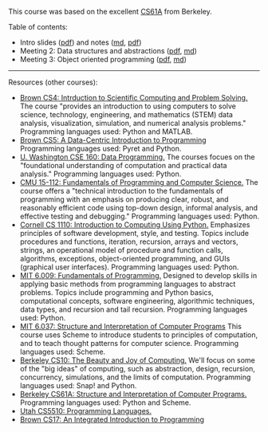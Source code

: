 This course was based on the excellent [CS61A](https://cs61a.org/) from Berkeley.

Table of contents:

- Intro slides ([pdf](https://github.com/danoneata/internship2018-cs61a/blob/main/intro.pdf)) and notes ([md](https://github.com/danoneata/internship2018-cs61a/blob/main/notes.md), [pdf](https://github.com/danoneata/internship2018-cs61a/blob/main/notes-1.pdf))
- Meeting 2: Data structures and abstractions ([pdf](https://github.com/danoneata/internship2018-cs61a/blob/main/meeting2.pdf), [md](https://github.com/danoneata/internship2018-cs61a/blob/main/meeting2.md))
- Meeting 3: Object oriented programming ([pdf](https://github.com/danoneata/internship2018-cs61a/blob/main/meeting3.pdf), [md](https://github.com/danoneata/internship2018-cs61a/blob/main/oop.md))

---

Resources (other courses):

- [Brown CS4: Intrduction to Scientific Computing and Problem Solving.](http://cs.brown.edu/courses/csci0040/)
  The course "provides an introduction to using computers to solve science, technology, engineering, and mathematics (STEM) data analysis, visualization, simulation, and numerical analysis problems."
  Programming languages used: Python and MATLAB.
- [Brown CS5: A Data-Centric Introduction to Programming](http://cs.brown.edu/courses/csci0050/2017/schedule.html)  
  Programming languages used: Pyret and Python.
- [U. Washington CSE 160: Data Programming.](https://courses.cs.washington.edu/courses/cse160)
  The courses focues on the "foundational understanding of computation and practical data analysis."
  Programming languages used: Python.
- [CMU 15-112: Fundamentals of Programming and Computer Science.](https://www.cs.cmu.edu/~112/index.html)
  The course offers a "technical introduction to the fundamentals of programming with an emphasis on producing clear, robust, and reasonably efficient code using top-down design, informal analysis, and effective testing and debugging."
  Programming languages used: Python.
- [Cornell CS 1110: Introduction to Computing Using Python.](http://www.cs.cornell.edu/courses/cs1110/2017fa/index.php)
  Emphasizes principles of software development, style, and testing. Topics include procedures and functions, iteration, recursion, arrays and vectors, strings, an operational model of procedure and function calls, algorithms, exceptions, object-oriented programming, and GUIs (graphical user interfaces).
  Programming languages used: Python.
- [MIT 6.009: Fundamentals of Programming.](https://eecs6009.mit.edu/fall17)
  Designed to develop skills in applying basic methods from programming languages to abstract problems.
  Topics include programming and Python basics, computational concepts, software engineering, algorithmic techniques, data types, and recursion and tail recursion.
  Programming languages used: Python.
- [MIT 6.037: Structure and Interpretation of Computer Programs](http://web.mit.edu/alexmv/6.037/)
  This course uses Scheme to introduce students to principles of computation, and to teach thought patterns for computer science.
  Programming languages used: Scheme.
- [Berkeley CS10: The Beauty and Joy of Computing.](http://cs10.org/fa16/) 
  We'll focus on some of the "big ideas" of computing, such as abstraction, design, recursion, concurrency, simulations, and the limits of computation.
  Programming languages used: Snap! and Python.
- [Berkeley CS61A: Structure and Interpretation of Computer Programs.](https://cs61a.org)
  Programming languages used: Python and Scheme.
- [Utah CS5510: Programming Languages.](https://www.eng.utah.edu/~cs5510/)
- [Brown CS17: An Integrated Introduction to Programming](http://cs.brown.edu/courses/cs017/notes.html)
